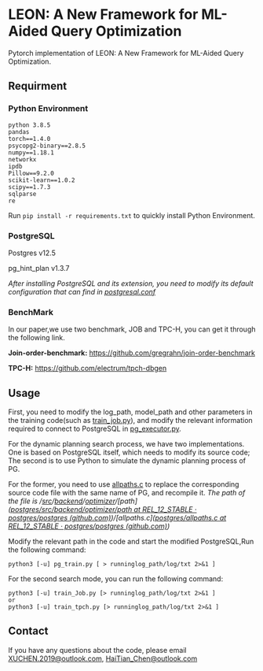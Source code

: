 # LEON: A New Framework for ML-Aided Query Optimization

Pytorch implementation of LEON: A New Framework for ML-Aided Query Optimization.

##  Requirment  

### Python Environment

```
python 3.8.5
pandas
torch==1.4.0
psycopg2-binary==2.8.5
numpy==1.18.1
networkx
ipdb
Pillow==9.2.0
scikit-learn==1.0.2
scipy==1.7.3
sqlparse
re
```

Run `pip install -r requirements.txt`  to quickly install Python Environment.

### PostgreSQL 

Postgres v12.5

pg_hint_plan v1.3.7

*After installing PostgreSQL and its extension, you need to modify its default configuration that can find in [postgresql.conf](./postgresql.conf)*

### BenchMark

In our paper,we use two benchmark, JOB and TPC-H, you can get it through the following link.

**Join-order-benchmark:** 	https://github.com/gregrahn/join-order-benchmark

**TPC-H:**  https://github.com/electrum/tpch-dbgen

## Usage

First, you need to modify the log_path, model_path and other parameters in the training code(such as [train_job.py](./train_job.py)), and modify the relevant information required to connect to PostgreSQL in [pg_executor.py](./util/pg_executor.py).

For the dynamic planning search process, we have two implementations. One is based on PostgreSQL itself, which needs to modify its source code; The second is to use Python to simulate the dynamic planning process of PG.

For the former, you need to use [allpaths.c](./allpaths.c) to replace the corresponding source code file with the same name of PG, and recompile it. *The path of the file is /[src](https://github.com/postgres/postgres/tree/REL_12_STABLE/src)/[backend](https://github.com/postgres/postgres/tree/REL_12_STABLE/src/backend)/[optimizer](https://github.com/postgres/postgres/tree/REL_12_STABLE/src/backend/optimizer)/[path]([postgres/src/backend/optimizer/path at REL_12_STABLE · postgres/postgres (github.com)](https://github.com/postgres/postgres/tree/REL_12_STABLE/src/backend/optimizer/path))/[allpaths.c]([postgres/allpaths.c at REL_12_STABLE · postgres/postgres (github.com)](https://github.com/postgres/postgres/blob/REL_12_STABLE/src/backend/optimizer/path/allpaths.c))* 

Modify the relevant path in the code and start the modified PostgreSQL,Run the following command:

```
python3 [-u] pg_train.py [ > runninglog_path/log/txt 2>&1 ]
```

For the second search mode, you can run the following command:

```
python3 [-u] train_Job.py [> runninglog_path/log/txt 2>&1 ]
or 
python3 [-u] train_tpch.py [> runninglog_path/log/txt 2>&1 ]
```



## Contact

If you have any questions about the code, please email [XUCHEN.2019@outlook.com](mailto:XUCHEN.2019@outlook.com), [HaiTian_Chen@outlook.com](mailto:HaiTian_Chen@outlook.com)

